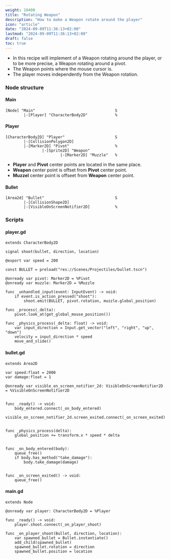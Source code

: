 ```yaml
---
weight: 10400
title: "Rotating Weapon"
description: "How to make a Weapon rotate around the player"
icon: "article"
date: "2024-09-09T11:36:13+02:00"
lastmod: "2024-09-09T11:36:13+02:00"
draft: false
toc: true
---
```


- In this recipe will implement of a Weapon rotating around the player, or to be more precise, a Weapon rotating around a pivot.
- The Weapon points where the mouse cursor is.
- The player moves independently from the Weapon rotation.

### Node structure

#### Main
```
[Node] "Main"									S
		|-[Player] "CharacterBody2D"			%
```

#### Player
```
[CharacterBody2D] "Player"						S
		|-[CollisionPolygon2D]
		|-[Marker2D] "Pivot"					%
				|-[Sprite2D] "Weapon"
						|-[Marker2D] "Muzzle"	%
```
- **Player** and **Pivot** center points are located in the same place.
- **Weapon** center point is offset from **Pivot** center point.
- **Muzzel** center point is offseet from **Weapon** center point.


#### Bullet
```
[Area2d] "Bullet"								S
		|-[CollisionShape2D]
		|-[VisibleOnScreenNotifier2D]			%
```


### Scripts

#### player.gd

```gdscript
extends CharacterBody2D

signal shoot(bullet, direction, location)

@export var speed = 200

const BULLET = preload("res://Scenes/Projectiles/bullet.tscn")

@onready var pivot: Marker2D = %Pivot
@onready var muzzle: Marker2D = %Muzzle

func _unhandled_input(event: InputEvent) -> void:
	if event.is_action_pressed("shoot"):
		shoot.emit(BULLET, pivot.rotation, muzzle.global_position)

func _process(_delta):
	pivot.look_at(get_global_mouse_position())

func _physics_process(_delta: float) -> void:
	var input_direction = Input.get_vector("left", "right", "up", "down")
	velocity = input_direction * speed
	move_and_slide()
```

#### bullet.gd

```gdscript
extends Area2D

var speed:float = 2000
var damage:float = 1

@onready var visible_on_screen_notifier_2d: VisibleOnScreenNotifier2D = %VisibleOnScreenNotifier2D


func _ready() -> void:
	body_entered.connect(_on_body_entered)
	visible_on_screen_notifier_2d.screen_exited.connect(_on_screen_exited)


func _physics_process(delta):
	global_position += transform.x * speed * delta


func _on_body_entered(body):
	queue_free()
	if body.has_method("take_damage"):
		body.take_damage(damage)


func _on_screen_exited() -> void:
	queue_free()
```

#### main.gd

```gdscript
extends Node

@onready var player: CharacterBody2D = %Player

func _ready() -> void:
	player.shoot.connect(_on_player_shoot)

func _on_player_shoot(Bullet, direction, location):
	var spawned_bullet = Bullet.instantiate()
	add_child(spawned_bullet)
	spawned_bullet.rotation = direction
	spawned_bullet.position = location
```
